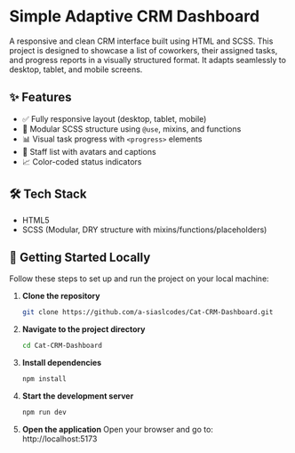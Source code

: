 # Simple Adaptive CRM Dashboard

A responsive and clean CRM interface built using HTML and SCSS. This project is designed to showcase a list of coworkers, their assigned tasks, and progress reports in a visually structured format. It adapts seamlessly to desktop, tablet, and mobile screens.

## ✨ Features

- ✅ Fully responsive layout (desktop, tablet, mobile)
- 🧩 Modular SCSS structure using `@use`, mixins, and functions
- 📊 Visual task progress with `<progress>` elements
- 👤 Staff list with avatars and captions
- 📈 Color-coded status indicators

## 🛠 Tech Stack

- HTML5
- SCSS (Modular, DRY structure with mixins/functions/placeholders)

## 🚀 Getting Started Locally

Follow these steps to set up and run the project on your local machine:

1. **Clone the repository**  
   ```bash
   git clone https://github.com/a-siaslcodes/Cat-CRM-Dashboard.git

2. **Navigate to the project directory**
   ```bash
   cd Cat-CRM-Dashboard
   
3. **Install dependencies**
   ```bash
   npm install
   
4. **Start the development server**
    ```bash
   npm run dev
    
5. **Open the application**
Open your browser and go to: http://localhost:5173
